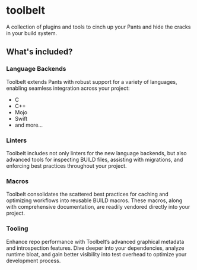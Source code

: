 # toolbelt

A collection of plugins and tools to cinch up your Pants and hide the cracks in your build system.

## What's included?

### Language Backends

Toolbelt extends Pants with robust support for a variety of languages, enabling seamless integration across your project:

- C
- C++
- Mojo
- Swift
- and more...

### Linters

Toolbelt includes not only linters for the new language backends, but also advanced tools for inspecting BUILD files, assisting with migrations, and enforcing best practices throughout your project.

### Macros

Toolbelt consolidates the scattered best practices for caching and optimizing workflows into reusable BUILD macros. These macros, along with comprehensive documentation, are readily vendored directly into your project.

### Tooling

Enhance repo performance with Toolbelt’s advanced graphical metadata and introspection features. Dive deeper into your dependencies, analyze runtime bloat, and gain better visibility into test overhead to optimize your development process.
